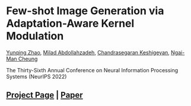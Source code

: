 # Few-shot Image Generation via Adaptation-Aware Kernel Modulation

[Yunqing Zhao](https://yunqing-me.github.io/), [Milad Abdollahzadeh](https://miladabd.github.io/), [Chandrasegaran Keshigeyan](https://keshik6.github.io/), [Ngai-Man Cheung](https://istd.sutd.edu.sg/people/faculty/ngai-man-man-cheung)

The Thirty-Sixth Annual Conference on Neural Information Processing Systems (NeurIPS 2022)

## [Project Page](https://yunqing-me.github.io/FSIG-ImportanceProbing-KML/)  |   [Paper]()

